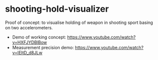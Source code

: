 # shooting-hold-visualizer
Proof of concept: to visualise holding of weapon in shooting sport basing on two accelerometers. 

* Demo of working concept: https://www.youtube.com/watch?v=HXFJYDBlBow
* Measurement precision demo: https://www.youtube.com/watch?v=IEItD_d8JLw
